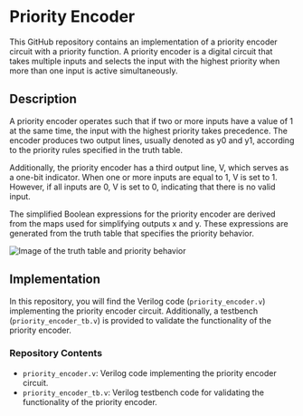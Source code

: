 # Priority Encoder 

This GitHub repository contains an implementation of a priority encoder circuit with a priority function. A priority encoder is a digital circuit that takes multiple inputs and selects the input with the highest priority when more than one input is active simultaneously.

## Description

A priority encoder operates such that if two or more inputs have a value of 1 at the same time, the input with the highest priority takes precedence. The encoder produces two output lines, usually denoted as y0 and y1, according to the priority rules specified in the truth table.

Additionally, the priority encoder has a third output line, V, which serves as a one-bit indicator. When one or more inputs are equal to 1, V is set to 1. However, if all inputs are 0, V is set to 0, indicating that there is no valid input.

The simplified Boolean expressions for the priority encoder are derived from the maps used for simplifying outputs x and y. These expressions are generated from the truth table that specifies the priority behavior.

![Image of the truth table and priority behavior](https://www.electronicshub.org/wp-content/uploads/2015/06/4-bit-Priority-Encoder-Truth-Table.jpg)

## Implementation

In this repository, you will find the Verilog code (`priority_encoder.v`) implementing the priority encoder circuit. Additionally, a testbench (`priority_encoder_tb.v`) is provided to validate the functionality of the priority encoder.

### Repository Contents

- `priority_encoder.v`: Verilog code implementing the priority encoder circuit.
- `priority_encoder_tb.v`: Verilog testbench code for validating the functionality of the priority encoder.


